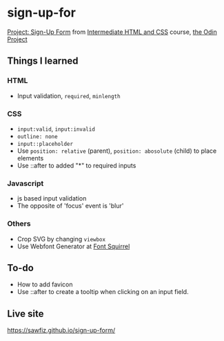 # sign-up-for
[Project: Sign-Up Form](https://www.theodinproject.com/lessons/node-path-intermediate-html-and-css-sign-up-form) from [Intermediate HTML and CSS](https://www.theodinproject.com/paths/full-stack-javascript/courses/intermediate-html-and-css) course, [the Odin Project](https://www.theodinproject.com/)

## Things I learned

### HTML
- Input validation, `required`, `minlength`

### CSS
- `input:valid`, `input:invalid`
- `outline: none`
- `input::placeholder`
- Use `position: relative` (parent), `position: abosolute` (child) to place elements
- Use ::after to added "*" to required inputs

### Javascript
- js based input validation
- The opposite of 'focus' event is 'blur'

### Others
- Crop SVG by changing `viewbox`
- Use Webfont Generator at [Font Squirrel](https://www.fontsquirrel.com/tools/webfont-generator)

## To-do
- How to add favicon
- Use ::after to create a tooltip when clicking on an input field.

## Live site
https://sawfiz.github.io/sign-up-form/